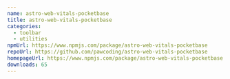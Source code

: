 ```yaml
---
name: astro-web-vitals-pocketbase
title: astro-web-vitals-pocketbase
categories:
  - toolbar
  - utilities
npmUrl: https://www.npmjs.com/package/astro-web-vitals-pocketbase
repoUrl: https://github.com/pawcoding/astro-web-vitals-pocketbase
homepageUrl: https://www.npmjs.com/package/astro-web-vitals-pocketbase
downloads: 65
---
```

